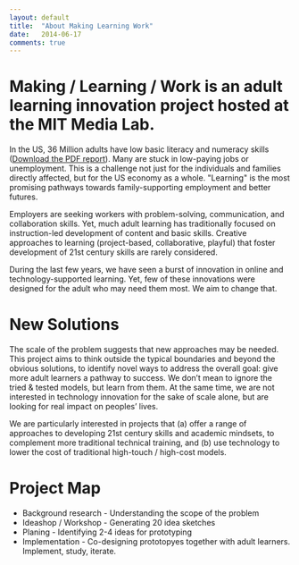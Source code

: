 ```yaml
---
layout: default
title:  "About Making Learning Work"
date:   2014-06-17
comments: true
---
```


# Making / Learning / Work is an adult learning innovation project hosted at the MIT Media Lab. 

In the US, 36 Million adults have low basic literacy and numeracy skills ([Download the PDF report](http://skills.oecd.org/Survey_of_Adult_Skills_US.pdf)). Many are stuck in low-paying jobs or unemployment. This is a challenge not just for the individuals and families directly affected, but for the US economy as a whole. "Learning" is the most promising pathways towards family-supporting employment and better futures.

Employers are seeking workers with problem-solving, communication, and collaboration skills. Yet, much adult learning has traditionally focused on instruction-led development of content and basic skills. Creative approaches to learning (project-based, collaborative, playful) that foster development of 21st century skills are rarely considered.

During the last few years, we have seen a burst of innovation in online and technology-supported learning. Yet, few of these innovations were designed for the adult who may need them most. We aim to change that. 

# New Solutions

The scale of the problem suggests that new approaches may be needed. This project aims to think outside the typical boundaries and beyond the obvious solutions, to identify novel ways to address the overall goal: give more adult learners a pathway to success. We don’t mean to ignore the tried & tested models, but learn from them. At the same time, we are not interested in technology innovation for the sake of scale alone, but are looking for real impact on peoples’ lives. 

We are particularly interested in projects that (a) offer a range of approaches to developing 21st century skills and academic mindsets, to complement more traditional technical training, and (b) use technology to lower the cost of traditional high-touch / high-cost models.

# Project Map

* Background research - Understanding the scope of the problem
* Ideashop / Workshop - Generating 20 idea sketches
* Planing - Identifying 2-4 ideas for prototyping
* Implementation - Co-designing prototopyes together with adult learners. Implement, study, iterate. 




